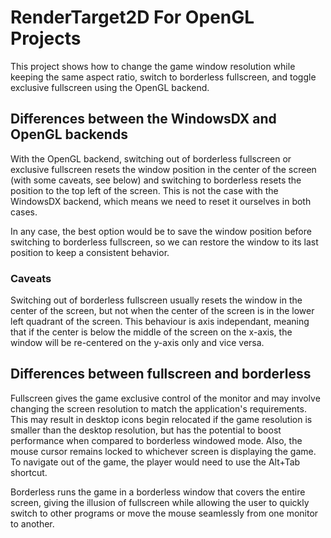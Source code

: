 # RenderTarget2D For OpenGL Projects

This project shows how to change the game window resolution while keeping the same aspect ratio, switch to borderless fullscreen, and toggle exclusive fullscreen using the OpenGL backend.

## Differences between the WindowsDX and OpenGL backends

With the OpenGL backend, switching out of borderless fullscreen or exclusive fullscreen resets the window position in the center of the screen (with some caveats, see below) and switching to borderless resets the position to the top left of the screen. This is not the case with the WindowsDX backend, which means we need to reset it ourselves in both cases.

In any case, the best option would be to save the window position before switching to borderless fullscreen, so we can restore the window to its last position to keep a consistent behavior.

### Caveats

Switching out of borderless fullscreen usually resets the window in the center of the screen, but not when the center of the screen is in the lower left quadrant of the screen. This behaviour is axis independant, meaning that if the center is below the middle of the screen on the x-axis, the window will be re-centered on the y-axis only and vice versa.

## Differences between fullscreen and borderless

Fullscreen gives the game exclusive control of the monitor and may involve changing the screen resolution to match the application's requirements. This may result in desktop icons begin relocated if the game resolution is smaller than the desktop resolution, but has the potential to boost performance when compared to borderless windowed mode. Also, the mouse cursor remains locked to whichever screen is displaying the game. To navigate out of the game, the player would need to use the Alt+Tab shortcut.

Borderless runs the game in a borderless window that covers the entire screen, giving the illusion of fullscreen while allowing the user to quickly switch to other programs or move the mouse seamlessly from one monitor to another.
